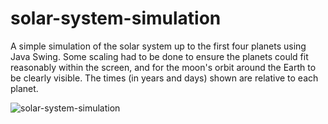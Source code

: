 # solar-system-simulation

A simple simulation of the solar system up to the first four planets using Java Swing. Some scaling had to be done to ensure the planets could fit reasonably within the screen, and for the moon's orbit around the Earth to be clearly visible. The times (in years and days) shown are relative to each planet.

![solar-system-simulation](https://user-images.githubusercontent.com/31632150/110144407-36bda580-7dd0-11eb-9da6-032d09182794.gif)
